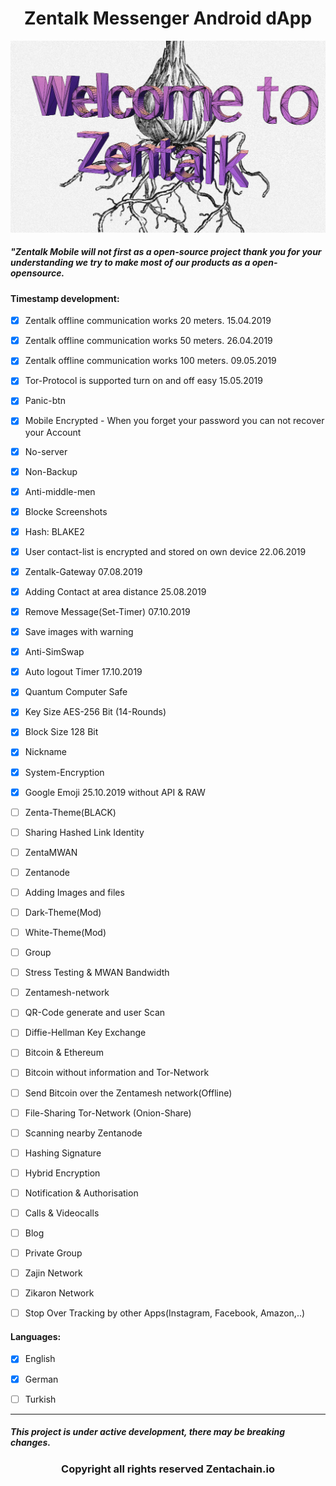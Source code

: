 <h1 align="center">Zentalk Messenger Android dApp</h1>

![onion_zentalk_cyber](images/Welcome%20Zentalk.png)

##### *"Zentalk Mobile will not first as a open-source project thank you for your understanding we try to make most of our products as a* *open-opensource.*

#### Timestamp development:

- [x] Zentalk offline communication works 20 meters. 15.04.2019

- [x] Zentalk offline communication works 50 meters. 26.04.2019

- [x] Zentalk offline communication works 100 meters. 09.05.2019

- [x] Tor-Protocol is supported turn on and off easy 15.05.2019

- [x] Panic-btn

- [x] Mobile Encrypted - When you forget your password you can not recover your Account

- [x] No-server

- [x] Non-Backup

- [x] Anti-middle-men

- [x] Blocke Screenshots

- [x] Hash: BLAKE2

- [x] User contact-list is encrypted and stored on own device 22.06.2019

- [x] Zentalk-Gateway 07.08.2019

- [x] Adding Contact at area distance 25.08.2019

- [x] Remove Message(Set-Timer) 07.10.2019

- [x] Save images with warning

- [x] Anti-SimSwap

- [x] Auto logout Timer 17.10.2019

- [x] Quantum Computer Safe

- [x] Key Size AES-256 Bit (14-Rounds)

- [x] Block Size 128 Bit

- [x] Nickname

- [x] System-Encryption

- [x] Google Emoji 25.10.2019 without API & RAW

- [ ] Zenta-Theme(BLACK)

- [ ] Sharing Hashed Link Identity

- [ ] ZentaMWAN 

- [ ] Zentanode

- [ ] Adding Images and files

- [ ] Dark-Theme(Mod)

- [ ] White-Theme(Mod)

- [ ] Group

- [ ] Stress Testing & MWAN Bandwidth

- [ ] Zentamesh-network

- [ ] QR-Code generate and user Scan

- [ ] Diffie-Hellman Key Exchange

- [ ] Bitcoin & Ethereum

- [ ] Bitcoin without information and Tor-Network

- [ ] Send Bitcoin over the Zentamesh network(Offline)

- [ ] File-Sharing Tor-Network (Onion-Share)

- [ ] Scanning nearby Zentanode

- [ ] Hashing Signature

- [ ] Hybrid Encryption

- [ ] Notification & Authorisation

- [ ] Calls & Videocalls

- [ ] Blog

- [ ] Private Group

- [ ] Zajin Network

- [ ] Zikaron Network

- [ ] Stop Over Tracking by other Apps(Instagram, Facebook, Amazon,..)

#### Languages:

- [x] English

- [x] German

- [ ] Turkish

-------------

##### This project is under active development, there may be breaking changes.

<h3 align="center">Copyright all rights reserved Zentachain.io</h3>
